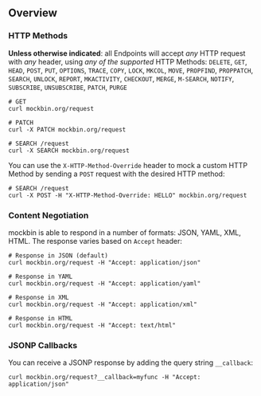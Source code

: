 ## Overview 

### HTTP Methods

**Unless otherwise indicated**: all Endpoints will accept *any* HTTP request with *any* header, using *any of the supported* HTTP Methods: `DELETE`, `GET`, `HEAD`, `POST`, `PUT`, `OPTIONS`, `TRACE`, `COPY`, `LOCK`, `MKCOL`, `MOVE`, `PROPFIND`, `PROPPATCH`, `SEARCH`, `UNLOCK`, `REPORT`, `MKACTIVITY`, `CHECKOUT`, `MERGE`, `M-SEARCH`, `NOTIFY`, `SUBSCRIBE`, `UNSUBSCRIBE`, `PATCH`, `PURGE`

```
# GET
curl mockbin.org/request

# PATCH
curl -X PATCH mockbin.org/request

# SEARCH /request
curl -X SEARCH mockbin.org/request
```

You can use the `X-HTTP-Method-Override` header to mock a custom HTTP Method by sending a `POST` request with the desired HTTP method:

```shell
# SEARCH /request
curl -X POST -H "X-HTTP-Method-Override: HELLO" mockbin.org/request
```

### Content Negotiation

mockbin is able to respond in a number of formats: JSON, YAML, XML, HTML. The response varies based on `Accept` header:

```shell
# Response in JSON (default)
curl mockbin.org/request -H "Accept: application/json" 

# Response in YAML
curl mockbin.org/request -H "Accept: application/yaml" 

# Response in XML
curl mockbin.org/request -H "Accept: application/xml" 

# Response in HTML 
curl mockbin.org/request -H "Accept: text/html" 
```

### JSONP Callbacks

You can receive a JSONP response by adding the query string `__callback`:

```shell
curl mockbin.org/request?__callback=myfunc -H "Accept: application/json"
```
